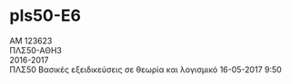 # pls50-E6  
ΑΜ 123623  
ΠΛΣ50-ΑΘΗ3  
2016-2017  
ΠΛΣ50 Βασικές εξειδικεύσεις σε θεωρία και λογισμικό
16-05-2017
9:50

